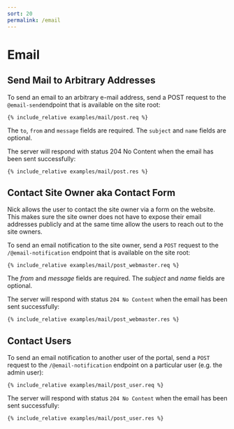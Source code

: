 ```yaml
---
sort: 20
permalink: /email
---
```


# Email

## Send Mail to Arbitrary Addresses

To send an email to an arbitrary e-mail address, send a POST request to the `@email-send`endpoint that is available on the site root:

```
{% include_relative examples/mail/post.req %}
```

The `to`, `from` and `message` fields are required. The `subject` and `name` fields are optional.

The server will respond with status 204 No Content when the email has been sent successfully:

```
{% include_relative examples/mail/post.res %}
```

## Contact Site Owner aka Contact Form

Nick allows the user to contact the site owner via a form on the website. This makes sure the site owner does not have to expose their email addresses publicly and at the same time allow the users to reach out to the site owners.

To send an email notification to the site owner, send a `POST` request to the `/@email-notification` endpoint that is available on the site root:

```
{% include_relative examples/mail/post_webmaster.req %}
```

The _from_ and _message_ fields are required. The _subject_ and _name_ fields are optional.

The server will respond with status `204 No Content` when the email has been sent successfully:

```
{% include_relative examples/mail/post_webmaster.res %}
```

## Contact Users

To send an email notification to another user of the portal, send a `POST` request to the `/@email-notification` endpoint on a particular user (e.g. the admin user):

```
{% include_relative examples/mail/post_user.req %}
```

The server will respond with status `204 No Content` when the email has been sent successfully:

```
{% include_relative examples/mail/post_user.res %}
```
